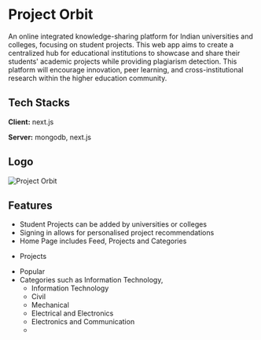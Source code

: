 # Project Orbit

An online integrated knowledge-sharing platform for Indian universities and colleges, focusing on student projects. This web app aims to create a centralized hub for educational institutions to showcase and share their students' academic projects while providing plagiarism detection. This platform will encourage innovation, peer learning, and cross-institutional research within the higher education community.
## Tech Stacks

**Client:** next.js

**Server:** mongodb, next.js

## Logo 
![Project Orbit](https://github.com/SamJohn04/code-craft-sih/assets/116499807/fbf08c8f-ebb1-4d0a-abec-561a060479ce)

## Features
- Student Projects can be added by universities or colleges
- Signing in allows for personalised project recommendations
-  Home Page includes Feed, Projects and Categories
  * Projects
- Popular
- Categories such as Information Technology, 
  * Information Technology
  * Civil
  * Mechanical
  * Electrical and Electronics
  * Electronics and Communication
  * 
